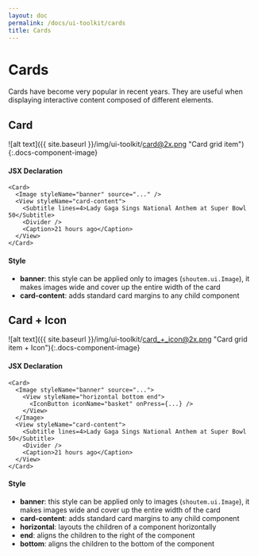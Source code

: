 ```yaml
---
layout: doc
permalink: /docs/ui-toolkit/cards
title: Cards
---
```


# Cards

Cards have become very popular in recent years. They are useful when displaying interactive content composed of different elements.

## Card
![alt text]({{ site.baseurl }}/img/ui-toolkit/card@2x.png "Card grid item"){:.docs-component-image}

#### JSX Declaration
```JSX
<Card>
  <Image styleName="banner" source="..." />
  <View styleName="card-content">
    <Subtitle lines=4>Lady Gaga Sings National Anthem at Super Bowl 50</Subtitle>
    <Divider />
    <Caption>21 hours ago</Caption>
  </View>
</Card>
```

#### Style
* **banner**: this style can be applied only to images (`shoutem.ui.Image`), it makes images wide and cover up the entire width of the card
* **card-content**: adds standard card margins to any child component

## Card + Icon
![alt text]({{ site.baseurl }}/img/ui-toolkit/card_+_icon@2x.png "Card grid item + Icon"){:.docs-component-image}

#### JSX Declaration
```JSX
<Card>
  <Image styleName="banner" source="...">
    <View styleName="horizontal bottom end">
      <IconButton iconName="basket" onPress={...} />
    </View>
  </Image>
  <View styleName="card-content">
    <Subtitle lines=4>Lady Gaga Sings National Anthem at Super Bowl 50</Subtitle>
    <Divider />
    <Caption>21 hours ago</Caption>
  </View>
</Card>
```

#### Style
* **banner**: this style can be applied only to images (`shoutem.ui.Image`), it makes images wide and cover up the entire width of the card
* **card-content**: adds standard card margins to any child component
* **horizontal**: layouts the children of a component horizontally
* **end**: aligns the children to the right of the component
* **bottom**: aligns the children to the bottom of the component
